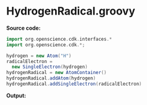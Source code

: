 # HydrogenRadical.groovy
**Source code:**
```groovy
import org.openscience.cdk.interfaces.*
import org.openscience.cdk.*;

hydrogen = new Atom("H")
radicalElectron =
  new SingleElectron(hydrogen)
hydrogenRadical = new AtomContainer()
hydrogenRadical.addAtom(hydrogen)
hydrogenRadical.addSingleElectron(radicalElectron)
```
**Output:**
```plain
```
